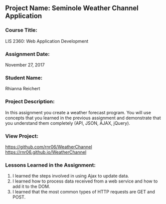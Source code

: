 ## Project Name:  Seminole Weather Channel Application

### Course Title:
LIS 2360:  Web Application Development

### Assignment Date:  
November 27, 2017

### Student Name:  
Rhianna Reichert

### Project Description:
In this assignment you create a weather forecast program. You will use concepts that you learned in the previous assignment and demonstrate that you understand them completely (API, JSON, AJAX, jQuery).

### View Project:
https://github.com/rnr06/WeatherChannel 
https://rnr06.github.io/WeatherChannel

### Lessons Learned in the Assignment:
1. I learned the steps involved in using Ajax to update data.
2. I learned how to process data received from a web service and how  to add it to the DOM.
3. I learned that the most common types of HTTP requests are GET and POST.
